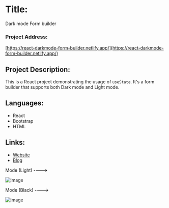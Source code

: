 # Title:
Dark mode Form builder

### Project Address:
[https://react-darkmode-form-builder.netlify.app/](https://react-darkmode-form-builder.netlify.app/)

## Project Description:
This is a React project demonstrating the usage of `useState`. It's a form builder that supports both Dark mode and Light mode.

## Languages:
- React
- Bootstrap
- HTML


## Links:
- [Website](https://www.pritamguha.com/)
- [Blog](https://blog.pritamguha.com/)

Mode (Light) ----> 

![image](https://github.com/CupOfSolution/React-Dark-Mode-Form/assets/71080574/d1110772-f1b1-452c-b408-b3c56dbc6a68)

Mode (Black) ---->

![image](https://github.com/CupOfSolution/React-Dark-Mode-Form/assets/71080574/03ad8390-e640-49b2-be69-9390b7aa1549)
